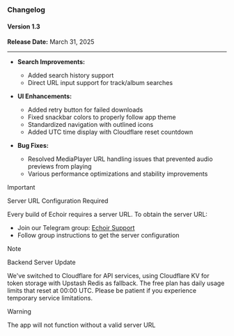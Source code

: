 ### Changelog

#### Version 1.3
**Release Date:** March 31, 2025

---
- **Search Improvements:**
  - Added search history support
  - Direct URL input support for track/album searches

- **UI Enhancements:**
  - Added retry button for failed downloads
  - Fixed snackbar colors to properly follow app theme
  - Standardized navigation with outlined icons
  - Added UTC time display with Cloudflare reset countdown

- **Bug Fixes:**
  - Resolved MediaPlayer URL handling issues that prevented audio previews from playing
  - Various performance optimizations and stability improvements

> [!IMPORTANT]
> Server URL Configuration Required
>
> Every build of Echoir requires a server URL. To obtain the server URL:
> - Join our Telegram group: [Echoir Support](https://t.me/ThisPandaCanTalk)
> - Follow group instructions to get the server configuration

> [!NOTE]
> Backend Server Update
>
> We've switched to Cloudflare for API services, using Cloudflare KV for token storage with Upstash Redis as fallback.
> The free plan has daily usage limits that reset at 00:00 UTC.
> Please be patient if you experience temporary service limitations.

> [!WARNING]
> The app will not function without a valid server URL
